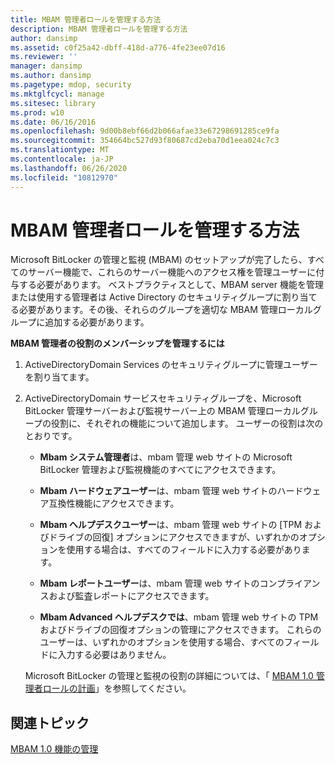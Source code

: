 ```yaml
---
title: MBAM 管理者ロールを管理する方法
description: MBAM 管理者ロールを管理する方法
author: dansimp
ms.assetid: c0f25a42-dbff-418d-a776-4fe23ee07d16
ms.reviewer: ''
manager: dansimp
ms.author: dansimp
ms.pagetype: mdop, security
ms.mktglfcycl: manage
ms.sitesec: library
ms.prod: w10
ms.date: 06/16/2016
ms.openlocfilehash: 9d00b8ebf66d2b066afae33e67298691285ce9fa
ms.sourcegitcommit: 354664bc527d93f80687cd2eba70d1eea024c7c3
ms.translationtype: MT
ms.contentlocale: ja-JP
ms.lasthandoff: 06/26/2020
ms.locfileid: "10812970"
---
```

# MBAM 管理者ロールを管理する方法


Microsoft BitLocker の管理と監視 (MBAM) のセットアップが完了したら、すべてのサーバー機能で、これらのサーバー機能へのアクセス権を管理ユーザーに付与する必要があります。 ベストプラクティスとして、MBAM server 機能を管理または使用する管理者は Active Directory のセキュリティグループに割り当てる必要があります。その後、それらのグループを適切な MBAM 管理ローカルグループに追加する必要があります。

**MBAM 管理者の役割のメンバーシップを管理するには**

1.  ActiveDirectoryDomain Services のセキュリティグループに管理ユーザーを割り当てます。

2.  ActiveDirectoryDomain サービスセキュリティグループを、Microsoft BitLocker 管理サーバーおよび監視サーバー上の MBAM 管理ローカルグループの役割に、それぞれの機能について追加します。 ユーザーの役割は次のとおりです。

    -   **Mbam システム管理者**は、mbam 管理 web サイトの Microsoft BitLocker 管理および監視機能のすべてにアクセスできます。

    -   **Mbam ハードウェアユーザー**は、mbam 管理 web サイトのハードウェア互換性機能にアクセスできます。

    -   **Mbam ヘルプデスクユーザー**は、mbam 管理 web サイトの [TPM およびドライブの回復] オプションにアクセスできますが、いずれかのオプションを使用する場合は、すべてのフィールドに入力する必要があります。

    -   **Mbam レポートユーザー**は、mbam 管理 web サイトのコンプライアンスおよび監査レポートにアクセスできます。

    -   **Mbam Advanced ヘルプデスクでは**、mbam 管理 web サイトの TPM およびドライブの回復オプションの管理にアクセスできます。 これらのユーザーは、いずれかのオプションを使用する場合、すべてのフィールドに入力する必要はありません。

    Microsoft BitLocker の管理と監視の役割の詳細については、「 [MBAM 1.0 管理者ロールの計画](planning-for-mbam-10-administrator-roles.md)」を参照してください。

## 関連トピック


[MBAM 1.0 機能の管理](administering-mbam-10-features.md)

 

 





